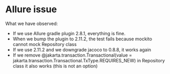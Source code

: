 # Allure issue
What we have observed:
- If we use Allure gradle plugin 2.8.1, everything is fine.
- When we bump the plugin to 2.11.2, the test fails because mockito cannot mock Repository class
- If we use 2.11.2 and we downgrade jacoco to 0.8.8, it works again
- If we remove 	@jakarta.transaction.Transactional(value = jakarta.transaction.Transactional.TxType.REQUIRES_NEW) in Repository class it also works (this is not an option)

